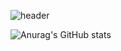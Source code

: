 ![header](https://capsule-render.vercel.app/api?type=waving&color=auto&height=250&section=header&text=React%20/%20JavaScript%20/%20TypeScript&fontSize=60)


![Anurag's GitHub stats](https://github-readme-stats.vercel.app/api?username=Whyukim&theme=dark&show_icons=true)

